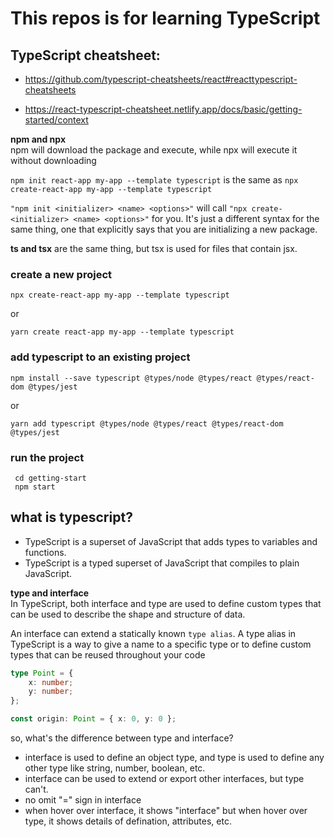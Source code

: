 # This repos is for learning TypeScript 

## TypeScript cheatsheet: 
- https://github.com/typescript-cheatsheets/react#reacttypescript-cheatsheets

- https://react-typescript-cheatsheet.netlify.app/docs/basic/getting-started/context

__npm and npx__  
npm will download the package and execute, while npx will execute it without downloading

`npm init react-app my-app --template typescript` is the same as `npx create-react-app my-app --template typescript`

`"npm init <initializer> <name> <options>"` will call `"npx create-<initializer> <name> <options>"` for you. It's just a different syntax for the same thing, one that explicitly says that you are initializing a new package.

__ts and tsx__ are the same thing, but tsx is used for files that contain jsx.

### create a new project
`npx create-react-app my-app --template typescript`

or

`yarn create react-app my-app --template typescript`

### add typescript to an existing project
`npm install --save typescript @types/node @types/react @types/react-dom @types/jest`

or

`yarn add typescript @types/node @types/react @types/react-dom @types/jest`

### run the project 
```
 cd getting-start
 npm start
```

## what is typescript?
- TypeScript is a superset of JavaScript that adds types to variables and functions.
- TypeScript is a typed superset of JavaScript that compiles to plain JavaScript.

__type and interface__  
In TypeScript, both interface and type are used to define custom types that can be used to describe the shape and structure of data. 

An interface can extend a statically known `type alias`. A type alias in TypeScript is a way to give a name to a specific type or to define custom types that can be reused throughout your code
```typeScript
type Point = {
    x: number;
    y: number;
};

const origin: Point = { x: 0, y: 0 };
```


so, what's the difference between type and interface?
- interface is used to define an object type, and type is used to define any other type like string, number, boolean, etc.
- interface can be used to extend or export other interfaces, but type can't.
- no omit "=" sign in interface
- when hover over interface, it shows "interface" but when hover over type, it shows details of defination, attributes, etc.






